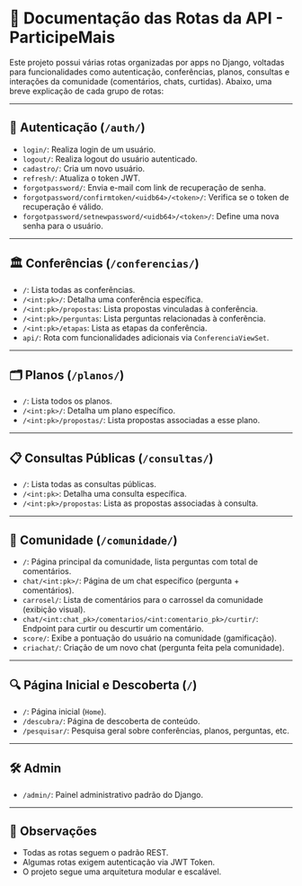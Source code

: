 # 📌 Documentação das Rotas da API - ParticipeMais

Este projeto possui várias rotas organizadas por apps no Django, voltadas para funcionalidades como autenticação, conferências, planos, consultas e interações da comunidade (comentários, chats, curtidas). Abaixo, uma breve explicação de cada grupo de rotas:

---

## 🔐 Autenticação (`/auth/`)

- `login/`: Realiza login de um usuário.
- `logout/`: Realiza logout do usuário autenticado.
- `cadastro/`: Cria um novo usuário.
- `refresh/`: Atualiza o token JWT.
- `forgotpassword/`: Envia e-mail com link de recuperação de senha.
- `forgotpassword/confirmtoken/<uidb64>/<token>/`: Verifica se o token de recuperação é válido.
- `forgotpassword/setnewpassword/<uidb64>/<token>/`: Define uma nova senha para o usuário.

---

## 🏛 Conferências (`/conferencias/`)

- `/`: Lista todas as conferências.
- `/<int:pk>/`: Detalha uma conferência específica.
- `/<int:pk>/propostas`: Lista propostas vinculadas à conferência.
- `/<int:pk>/perguntas`: Lista perguntas relacionadas à conferência.
- `/<int:pk>/etapas`: Lista as etapas da conferência.
- `api/`: Rota com funcionalidades adicionais via `ConferenciaViewSet`.

---

## 🗂 Planos (`/planos/`)

- `/`: Lista todos os planos.
- `/<int:pk>/`: Detalha um plano específico.
- `/<int:pk>/propostas/`: Lista propostas associadas a esse plano.

---

## 📋 Consultas Públicas (`/consultas/`)

- `/`: Lista todas as consultas públicas.
- `/<int:pk>`: Detalha uma consulta específica.
- `/<int:pk>/propostas`: Lista as propostas associadas à consulta.

---

## 💬 Comunidade (`/comunidade/`)

- `/`: Página principal da comunidade, lista perguntas com total de comentários.
- `chat/<int:pk>/`: Página de um chat específico (pergunta + comentários).
- `carrosel/`: Lista de comentários para o carrossel da comunidade (exibição visual).
- `chat/<int:chat_pk>/comentarios/<int:comentario_pk>/curtir/`: Endpoint para curtir ou descurtir um comentário.
- `score/`: Exibe a pontuação do usuário na comunidade (gamificação).
- `criachat/`: Criação de um novo chat (pergunta feita pela comunidade).

---

## 🔍 Página Inicial e Descoberta (`/`)

- `/`: Página inicial (`Home`).
- `/descubra/`: Página de descoberta de conteúdo.
- `/pesquisar/`: Pesquisa geral sobre conferências, planos, perguntas, etc.

---

## 🛠 Admin

- `/admin/`: Painel administrativo padrão do Django.

---

## 📌 Observações

- Todas as rotas seguem o padrão REST.
- Algumas rotas exigem autenticação via JWT Token.
- O projeto segue uma arquitetura modular e escalável.
